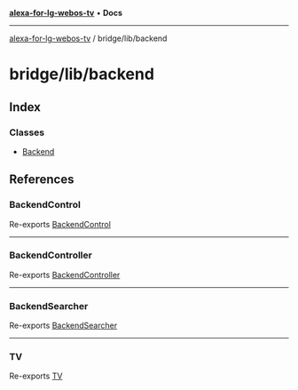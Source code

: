 [**alexa-for-lg-webos-tv**](../../../README.md) • **Docs**

***

[alexa-for-lg-webos-tv](../../../modules.md) / bridge/lib/backend

# bridge/lib/backend

## Index

### Classes

- [Backend](classes/Backend.md)

## References

### BackendControl

Re-exports [BackendControl](backend-control/classes/BackendControl.md)

***

### BackendController

Re-exports [BackendController](backend-controller/classes/BackendController.md)

***

### BackendSearcher

Re-exports [BackendSearcher](backend-searcher/classes/BackendSearcher.md)

***

### TV

Re-exports [TV](tv/interfaces/TV.md)
